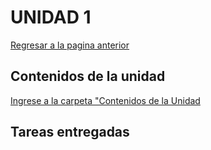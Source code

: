 # UNIDAD 1
[Regresar a la pagina anterior](index.md)
 
## Contenidos de la unidad
[Ingrese a la carpeta "Contenidos de la Unidad](ContenidosUnidad.md) 

## Tareas entregadas

